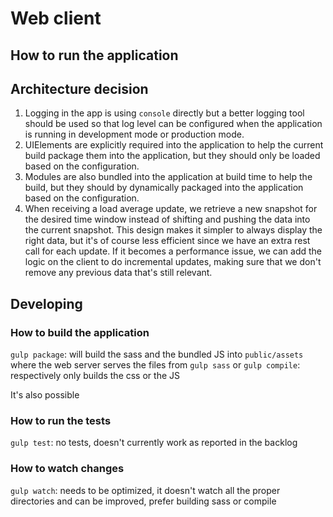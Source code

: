 # Web client

## How to run the application

## Architecture decision

1. Logging in the app is using `console` directly but a better logging tool should be used so that log level can be configured
 when the application is running in development mode or production mode.
2. UIElements are explicitly required into the application to help the current build package them into the application, but they should
 only be loaded based on the configuration.
3. Modules are also bundled into the application at build time to help the build, but they should by dynamically packaged into the application
 based on the configuration.
4. When receiving a load average update, we retrieve a new snapshot for the desired time window instead of shifting and pushing the data into the current snapshot.
 This design makes it simpler to always display the right data, but it's of course less efficient since we have an extra rest call for each update.
  If it becomes a performance issue, we can add the logic on the client to do incremental updates, making sure that we don't remove any previous data that's still relevant.

## Developing

### How to build the application

`gulp package`: will build the sass and the bundled JS into `public/assets` where the web server serves the files from
`gulp sass` or `gulp compile`: respectively only builds the css or the JS

It's also possible 

### How to run the tests 

`gulp test`: no tests, doesn't currently work as reported in the backlog

### How to watch changes

`gulp watch`: needs to be optimized, it doesn't watch all the proper directories and can be improved, prefer building sass or compile

